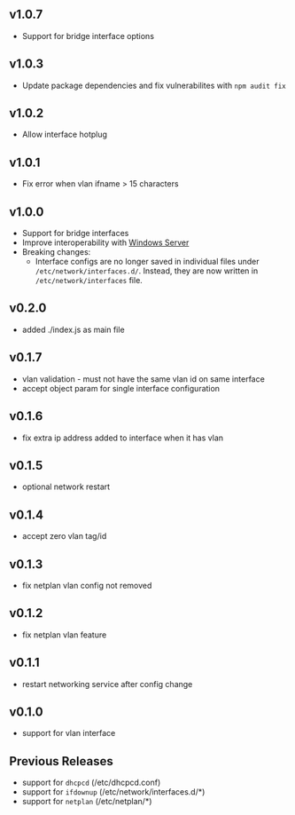 v1.0.7
---
  - Support for bridge interface options

v1.0.3
---
  - Update package dependencies and fix vulnerabilites with `npm audit fix`

v1.0.2
---
  - Allow interface hotplug

v1.0.1
---
  - Fix error when vlan ifname > 15 characters
 
v1.0.0
---
  - Support for bridge interfaces
  - Improve interoperability with [Windows Server](https://netplan.io/examples#integration-with-a-windows-dhcp-server)
  - Breaking changes:
    * Interface configs are no longer saved in individual files under `/etc/network/interfaces.d/`. Instead, they are now written in `/etc/network/interfaces` file.

v0.2.0
---
  - added ./index.js as main file

v0.1.7
---
  - vlan validation - must not have the same vlan id on same interface
  - accept object param for single interface configuration

v0.1.6
---
  - fix extra ip address added to interface when it has vlan

v0.1.5
---
  - optional network restart

v0.1.4
---
  - accept zero vlan tag/id

v0.1.3
---
  - fix netplan vlan config not removed

v0.1.2
---
  - fix netplan vlan feature

v0.1.1
---
  - restart networking service after config change

v0.1.0
---
  - support for vlan interface

Previous Releases
---
  - support for `dhcpcd` (/etc/dhcpcd.conf)
  - support for `ifdownup` (/etc/network/interfaces.d/*)
  - support for `netplan` (/etc/netplan/*)
